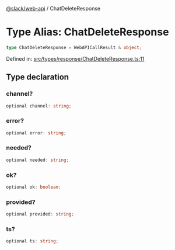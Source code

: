 [@slack/web-api](../index.md) / ChatDeleteResponse

# Type Alias: ChatDeleteResponse

```ts
type ChatDeleteResponse = WebAPICallResult & object;
```

Defined in: [src/types/response/ChatDeleteResponse.ts:11](https://github.com/slackapi/node-slack-sdk/blob/main/packages/web-api/src/types/response/ChatDeleteResponse.ts#L11)

## Type declaration

### channel?

```ts
optional channel: string;
```

### error?

```ts
optional error: string;
```

### needed?

```ts
optional needed: string;
```

### ok?

```ts
optional ok: boolean;
```

### provided?

```ts
optional provided: string;
```

### ts?

```ts
optional ts: string;
```
